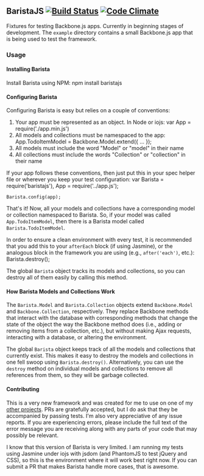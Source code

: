 ## BaristaJS [![Build Status](https://travis-ci.org/danascheider/barista.svg?branch=dev)](https://travis-ci.org/danascheider/barista)  [![Code Climate](https://codeclimate.com/github/danascheider/barista/badges/gpa.svg)](https://codeclimate.com/github/danascheider/barista)
Fixtures for testing Backbone.js apps. Currently in beginning stages of development.
The `example` directory contains a small Backbone.js app that is being used to test the
framework.

### Usage
#### Installing Barista
Install Barista using NPM:
    npm install baristajs

#### Configuring Barista
Configuring Barista is easy but relies on a couple of conventions:
  1. Your app must be represented as an object. In Node or iojs:
         var App = require('./app.min.js')
  2. All models and collections must be namespaced to the app:
         App.TodoItemModel = Backbone.Model.extend({ ... });
  3. All models must include the word "Model" or "model" in their name
  4. All collections must include the words "Collection" or "collection"
     in their name

If your app follows these conventions, then just put this in your spec helper file or wherever
you keep your test configuration:
    var Barista = require('baristajs'),
        App     = require('../app.js');

    Barista.config(app);

That's it! Now, all your models and collections have a corresponding model or collection
namespaced to Barista. So, if your model was called `App.TodoItemModel`, then there is a
Barista model called `Barista.TodoItemModel`.

In order to ensure a clean environment with every test, it is recommended that you add
this to your `afterEach` block (if using Jasmine), or the analogous block in the framework
you are using (e.g., `after('each')`, etc.):
    Barista.destroy();

The global `Barista` object tracks its models and collections, so you can destroy all of them
easily by calling this method.

#### How Barista Models and Collections Work
The `Barista.Model` and `Barista.Collection` objects extend `Backbone.Model` and 
`Backbone.Collection`, respectively. They replace Backbone methods that interact with the
database with corresponding methods that change the state of the object the way the Backbone
method does (i.e., adding or removing items from a collection, etc.), but without making
Ajax requests, interacting with a database, or altering the environment.

The global `Barista` object keeps track of all the models and collections that currently exist.
This makes it easy to destroy the models and collections in one fell swoop using 
`Barista.destroy()`. Alternatively, you can use the `destroy` method on individual models and
collections to remove all references from them, so they will be garbage collected.

#### Contributing
This is a very new framework and was created for me to use on one of my [other projects](https://github.com/danascheider/canto-front-end). PRs are gratefully accepted, but I do ask that they be accompanied by passing tests. I'm also very appreciative of any issue reports. If you are experiencing errors, please include the full text of the error message you are receiving along with any parts of your code that may possibly be relevant. 

I know that this version of Barista is very limited. I am running my tests using Jasmine under iojs
with jsdom (and PhantomJS to test jQuery and CSS), so this is the environment where it will work best right now. If you can submit a PR that makes Barista handle more cases, that is awesome.